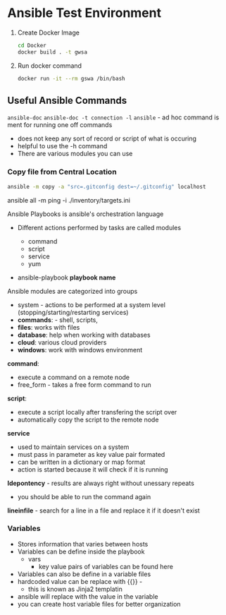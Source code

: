 # Ansible Test Environment

1. Create Docker Image
   ```bash
   cd Docker
   docker build . -t gwsa
   ```
2. Run docker command
   ```bash
   docker run -it --rm gswa /bin/bash  
   ```


## Useful Ansible Commands
`ansible-doc`
`ansible-doc -t connection -l`
`ansible` - ad hoc command is ment for running one off commands
   - does not keep any sort of record or script of what is occuring
   - helpful to use the -h command
   - There are various modules you can use


### Copy file from Central Location

```bash
ansible -m copy -a "src=.gitconfig dest=~/.gitconfig" localhost
```




ansible all -m ping  -i ./inventory/targets.ini

Ansible Playbooks is ansible's orchestration language

- Different actions performed by tasks are called modules
    - command
    - script
    - service
    - yum

- ansible-playbook **playbook name**

Ansible modules are categorized into groups
- system - actions to be performed at a system level (stopping/starting/restarting services)
- **commands**: - shell, scripts, 
- **files**: works with files
- **database**: help when working with databases
- **cloud**: various cloud providers
- **windows**: work with windows environment


**command**: 
- execute a command on a remote node
- free_form - takes a free form command to run

**script**:
- execute a script locally after transfering the script over
- automatically copy the script to the remote node

**service**
- used to maintain services on a system
- must pass in parameter as key value pair formated
- can be written in a dictionary or map format
- action is started because it will check if it is running

**Idepontency** - results are always right without unessary repeats
- you should be able to run the command again

**lineinfile** - search for a line in a file and replace it if it doesn't exist

### Variables

- Stores information that varies between hosts
- Variables can be define inside the playbook
    - vars
        - key value pairs of variables can be found here
- Variables can also be define in a variable files
- hardcoded value can be replace with {{}} -
    - this is known as Jinja2 templatin
- ansible will replace with the value in the variable
- you can create host variable files for better organization